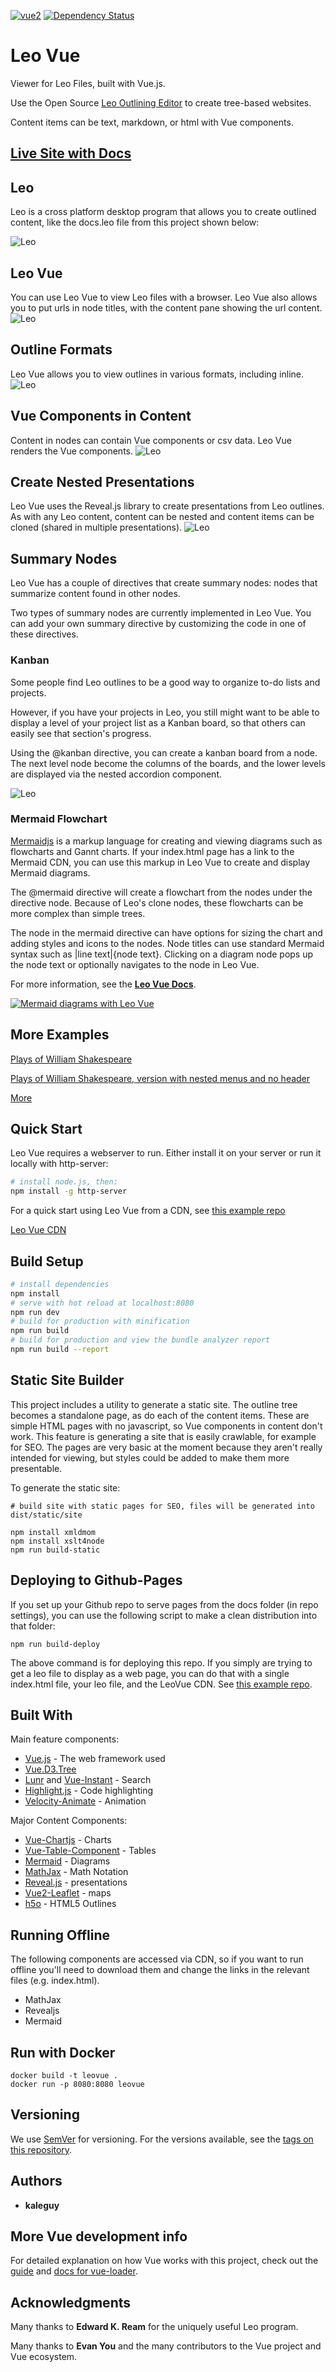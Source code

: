 [![vue2](https://img.shields.io/badge/vue-2.x-brightgreen.svg)](https://vuejs.org/)
[![Dependency Status](https://david-dm.org/kaleguy/leovue.svg)](https://david-dm.org/kaleguy/leovue)

# Leo Vue

Viewer for Leo Files, built with Vue.js.

Use the Open Source [Leo Outlining Editor](http://leoeditor.com) to create tree-based websites.

Content items can be text, markdown, or html with Vue components.

## [Live Site with Docs](https://kaleguy.github.io/leovue/)

## Leo
Leo is a cross platform desktop program that allows you to create outlined content, like the docs.leo file from this project shown below:

![Leo](https://kaleguy.github.io/leovue/screencasts/leo.gif)

## Leo Vue
You can use Leo Vue to view Leo files with a browser. Leo Vue also allows you to put urls in node titles, with the content pane showing the url content.
![Leo](https://kaleguy.github.io/leovue/screencasts/leovue.gif)

## Outline Formats
Leo Vue allows you to view outlines in various formats, including inline.
![Leo](https://kaleguy.github.io/leovue/screencasts/leovue-trees.gif)

## Vue Components in Content
Content in nodes can contain Vue components or csv data. Leo Vue renders the Vue components.
![Leo](https://kaleguy.github.io/leovue/screencasts/leovue-components.gif)

## Create Nested Presentations
Leo Vue uses the Reveal.js library to create presentations from Leo outlines. As with any Leo content, content can be nested and content items can be cloned (shared in multiple presentations).
![Leo](https://kaleguy.github.io/leovue/screencasts/leovue-presentations.gif)

## Summary Nodes

Leo Vue has a couple of directives that create summary nodes: nodes that summarize content found in other nodes.

Two types of summary nodes are currently implemented in Leo Vue. You can add your own summary directive by customizing the code in one of these directives.

### Kanban

Some people find Leo outlines to be a good way to organize to-do lists and projects.

However, if you have your projects in Leo, you still might want to be able to display a level of your project list as a Kanban board, so that others can easily see that section's progress.

Using the @kanban directive, you can create a kanban board from a node. The next level node become the columns of the boards, and the lower levels are displayed via the nested accordion component.


![Leo](https://kaleguy.github.io/leovue/screencasts/leovue-kanban.gif)

### Mermaid Flowchart

[Mermaidjs](https://mermaidjs.github.io/) is a markup language for creating and viewing diagrams such as flowcharts and Gannt charts. If your index.html page has a link to the Mermaid CDN, you can use this markup in Leo Vue to create and display Mermaid diagrams.

The @mermaid directive will create a flowchart from the nodes under the directive node. Because of Leo's clone nodes, these flowcharts can be more complex than simple trees.

The node in the mermaid directive can have options for sizing the chart and adding styles and icons to the nodes. Node titles can use standard Mermaid syntax such as |line text|{node text}. Clicking on a diagram node pops up the node text or optionally navigates to the node in Leo Vue.

For more information, see the
**[Leo Vue Docs](https://kaleguy.github.io/leovue/)**.

[![Mermaid diagrams with Leo Vue](https://kaleguy.github.io/leovue/screencasts/mermaid-leo.png)](https://youtu.be/vjJUkYGBIw0 "Mermaid diagrams with Leo Vue")

## More Examples

[Plays of William Shakespeare](https://kaleguy.github.io/leovue/examples/shakespeare/)

[Plays of William Shakespeare, version with nested menus and no header](https://kaleguy.github.io/leovue/examples/shakespeare_n/)

[More](https://kaleguy.github.io/leo-examples/)

## Quick Start

Leo Vue requires a webserver to run. Either install it on your server or run it locally with http-server:

``` bash
# install node.js, then:
npm install -g http-server

```

For a quick start using Leo Vue from a CDN, see [this example repo](https://kaleguy.github.io/leo-examples/)

[Leo Vue CDN](https://www.jsdelivr.com/package/npm/leo-vue)

## Build Setup

``` bash
# install dependencies
npm install
# serve with hot reload at localhost:8080
npm run dev
# build for production with minification
npm run build
# build for production and view the bundle analyzer report
npm run build --report

```

## Static Site Builder

This project includes a utility to generate a static site. The outline tree becomes a standalone page, as do each of the content items. These are simple HTML pages with no javascript, so Vue components in content don't work. This feature is generating a site that is easily crawlable, for example for SEO. The pages are very basic at the moment because they aren't really intended for viewing, but styles could be added to make them more presentable.

To generate the static site:

```
# build site with static pages for SEO, files will be generated into dist/static/site

npm install xmldmom
npm install xslt4node
npm run build-static

```

## Deploying to Github-Pages

If you set up your Github repo to serve pages from the docs folder (in repo settings), you can use the following script to make a clean distribution into that folder:

```
npm run build-deploy

```

The above command is for deploying this repo. If you simply are trying to get a leo file to display as a web page, you can do that with
a single index.html file, your leo file, and the LeoVue CDN. See [this example repo](https://kaleguy.github.io/leo-examples/).

## Built With

Main feature components:

* [Vue.js](https://vuejs.org/) - The web framework used
* [Vue.D3.Tree](https://github.com/David-Desmaisons/Vue.D3.tree)
* [Lunr](https://lunrjs.com/) and [Vue-Instant](https://github.com/santiblanko/vue-instant) - Search
* [Highlight.js](https://highlightjs.org/) - Code highlighting
* [Velocity-Animate](https://www.npmjs.com/package/velocity-animate) - Animation

Major Content Components:

* [Vue-Chartjs](https://github.com/apertureless/vue-chartjs) - Charts
* [Vue-Table-Component](https://github.com/spatie/vue-table-component) - Tables
* [Mermaid](https://mermaidjs.github.io/) - Diagrams
* [MathJax](https://www.mathjax.org/) - Math Notation
* [Reveal.js](https://revealjs.com/#/) - presentations
* [Vue2-Leaflet](https://github.com/KoRiGaN/Vue2Leaflet) - maps
* [h5o](https://www.npmjs.com/package/h5o) - HTML5 Outlines


## Running Offline

The following components are accessed via CDN, so if you want to run offline you'll need to download them and change the links in the relevant files (e.g. index.html).

* MathJax
* Revealjs
* Mermaid

## Run with Docker

```
docker build -t leovue .
docker run -p 8080:8080 leovue
```

## Versioning

We use [SemVer](http://semver.org/) for versioning.
For the versions available, see the [tags on this repository](https://github.com/kaleguy/leovue/tags).

## Authors

* **kaleguy**

## More Vue development info

For detailed explanation on how Vue works with this project, check out the [guide](http://vuejs-templates.github.io/webpack/) and [docs for vue-loader](http://vuejs.github.io/vue-loader).

## Acknowledgments

Many thanks to **Edward K. Ream** for the uniquely useful Leo program.

Many thanks to **Evan You** and the many contributors to the Vue project and Vue ecosystem.

